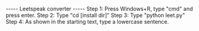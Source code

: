----- Leetspeak converter -----
Step 1: Press Windows+R, type "cmd" and press enter.
Step 2: Type "cd [install dir]"
Step 3: Type "python leet.py"
Step 4: As shown in the starting text, type a lowercase sentence.
